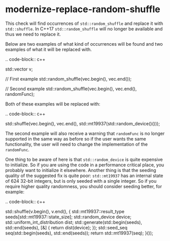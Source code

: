 modernize-replace-random-shuffle
================================

This check will find occurrences of `std::random_shuffle` and replace it
with `std::shuffle`. In C++17 `std::random_shuffle` will no longer be
available and thus we need to replace it.

Below are two examples of what kind of occurrences will be found and two
examples of what it will be replaced with.

.. code-block:: c++

std::vector<int> v;

// First example std::random\_shuffle(vec.begin(), vec.end());

// Second example std::random\_shuffle(vec.begin(), vec.end(),
randomFunc);

Both of these examples will be replaced with:

.. code-block:: c++

std::shuffle(vec.begin(), vec.end(),
std::mt19937(std::random\_device()()));

The second example will also receive a warning that `randomFunc` is no
longer supported in the same way as before so if the user wants the same
functionality, the user will need to change the implementation of the
`randomFunc`.

One thing to be aware of here is that `std::random_device` is quite
expensive to initialize. So if you are using the code in a performance
critical place, you probably want to initialize it elsewhere. Another
thing is that the seeding quality of the suggested fix is quite poor:
`std::mt19937` has an internal state of 624 32-bit integers, but is only
seeded with a single integer. So if you require higher quality
randomness, you should consider seeding better, for example:

.. code-block:: c++

std::shuffle(v.begin(), v.end(), []() { std::mt19937::result\_type
seeds\[std::mt19937::state\_size\]; std::random\_device device;
std::uniform\_int\_distribution<typename std::mt19937::result_type>
dist; std::generate(std::begin(seeds), std::end(seeds), \[&\] { return
dist(device); }); std::seed\_seq seq(std::begin(seeds),
std::end(seeds)); return std::mt19937(seq); }());
